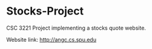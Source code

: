 # Stocks-Project
CSC 3221 Project implementing a stocks quote website.

Website link: http://angc.cs.spu.edu
